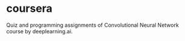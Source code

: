 # coursera
Quiz and programming assignments of Convolutional Neural Network course by deeplearning.ai. 

